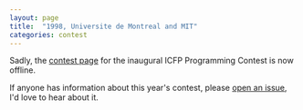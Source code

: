 ```yaml
---
layout: page
title:  "1998, Universite de Montreal and MIT"
categories: contest
---
```

Sadly, the [contest page](http://www.ai.mit.edu/extra/icfp-contest/) for the
inaugural ICFP Programming Contest is now offline.

If anyone has information about this year's contest, please [open an issue](https://github.com/icfpcontest/icfpcontest.github.io/issues), I'd love
to hear about it.
